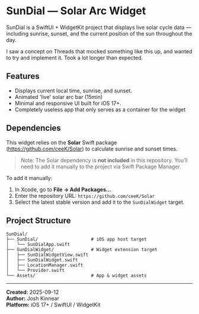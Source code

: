 # SunDial — Solar Arc Widget

SunDial is a SwiftUI + WidgetKit project that displays live solar cycle data — including sunrise, sunset, and the current position of the sun throughout the day.  

I saw a concept on Threads that mocked something like this up, and wanted to try and implement it. Took a lot longer than expected.

## Features

- Displays current local time, sunrise, and sunset.
- Animated 'live' solar arc bar (15min)
- Minimal and responsive UI built for iOS 17+.
- Completely useless app that only serves as a container for the widget

## Dependencies

This widget relies on the **Solar** Swift package (https://github.com/ceeK/Solar) to calculate sunrise and sunset times.  
> Note: The Solar dependency is **not included** in this repository. You’ll need to add it manually to the project via Swift Package Manager.

To add it manually:
1. In Xcode, go to **File → Add Packages...**
2. Enter the repository URL: `https://github.com/ceeK/Solar`
3. Select the latest stable version and add it to the `SunDialWidget` target.

## Project Structure

```
SunDial/
├── SunDial/                    # iOS app host target
│   └── SunDialApp.swift
├── SunDialWidget/              # Widget extension target
│   ├── SunDialWidgetView.swift
│   ├── SunDialWidget.swift
│   ├── LocationManager.swift
│   └── Provider.swift
└── Assets/                     # App & widget assets
```

---
**Created:** 2025-09-12  
**Author:** Josh Kinnear  
**Platform:** iOS 17+ / SwiftUI / WidgetKit  
